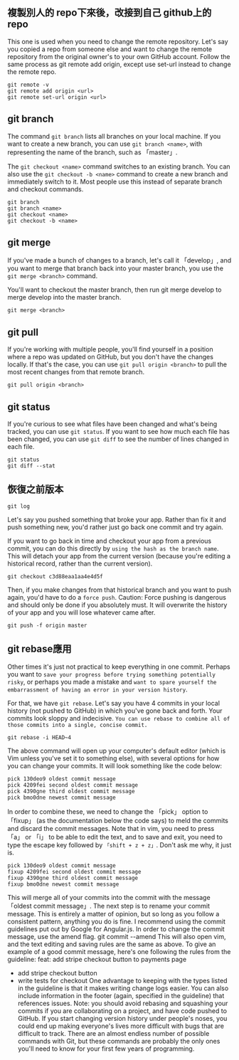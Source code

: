## 複製別人的 repo下來後，改接到自己 github上的repo

This one is used when you need to change the remote repository. Let's say you copied a repo from someone else and want to change the remote repository from the original owner's to your own GitHub account. Follow the same process as git remote add origin, except use set-url instead to change the remote repo.
```git
git remote -v
git remote add origin <url>
git remote set-url origin <url>
```
## git branch

The command `git branch` lists all branches on your local machine. If you want to create a new branch, you can use `git branch <name>`, with <name> representing the name of the branch, such as 「master」.

The `git checkout <name>` command switches to an existing branch. You can also use the `git checkout -b <name>` command to create a new branch and immediately switch to it. Most people use this instead of separate branch and checkout commands.

```git
git branch
git branch <name>
git checkout <name>
git checkout -b <name>
```
## git merge
If you've made a bunch of changes to a branch, let's call it 「develop」, and you want to merge that branch back into your master branch, you use the `git merge <branch>` command.

You'll want to checkout the master branch, then run git merge develop to merge develop into the master branch.
```git
git merge <branch>
```

## git pull

If you're working with multiple people, you'll find yourself in a position where a repo was updated on GitHub, but you don't have the changes locally. If that's the case, you can use `git pull origin <branch>` to pull the most recent changes from that remote branch.
```git
git pull origin <branch>
```
## git status
If you're curious to see what files have been changed and what's being tracked, you can use `git status`. If you want to see how much each file has been changed, you can use `git diff` to see the number of lines changed in each file.
```git
git status
git diff --stat
```
## 恢復之前版本
```git
git log
```
Let's say you pushed something that broke your app. Rather than fix it and push something new, you'd rather just go back one commit and try again.

If you want to go back in time and checkout your app from a previous commit, you can do this directly by `using the hash as the branch name`. This will detach your app from the current version (because you're editing a historical record, rather than the current version).
```
git checkout c3d88eaa1aa4e4d5f
```
Then, if you make changes from that historical branch and you want to push again, you'd have to do a `force push`.
Caution: Force pushing is dangerous and should only be done if you absolutely must. It will overwrite the history of your app and you will lose whatever came after.
```git
git push -f origin master
```

## git rebase應用

Other times it's just not practical to keep everything in one commit. Perhaps you want to `save your progress before trying something potentially risky`, or perhaps you made a mistake and `want to spare yourself the embarrassment of having an error in your version history`.

For that, we have `git rebase`.
Let's say you have 4 commits in your local history (not pushed to GitHub) in which you've gone back and forth. Your commits look sloppy and indecisive. `You can use rebase to combine all of those commits into a single, concise commit.`
```git
git rebase -i HEAD~4
```
The above command will open up your computer's default editor (which is Vim unless you've set it to something else), with several options for how you can change your commits. It will look something like the code below:
```
pick 130deo9 oldest commit message
pick 4209fei second oldest commit message
pick 4390gne third oldest commit message
pick bmo0dne newest commit message
```
In order to combine these, we need to change the 「pick」 option to 「fixup」 (as the documentation below the code says) to meld the commits and discard the commit messages. Note that in vim, you need to press 「a」 or 「i」 to be able to edit the text, and to save and exit, you need to type the escape key followed by `「shift + z + z」`. Don't ask me why, it just is.
```
pick 130deo9 oldest commit message
fixup 4209fei second oldest commit message
fixup 4390gne third oldest commit message
fixup bmo0dne newest commit message
```
This will merge all of your commits into the commit with the message 「oldest commit message」.
The next step is to rename your commit message. This is entirely a matter of opinion, but so long as you follow a consistent pattern, anything you do is fine. I recommend using the commit guidelines put out by Google for Angular.js.
In order to change the commit message, use the amend flag.
git commit --amend
This will also open vim, and the text editing and saving rules are the same as above. To give an example of a good commit message, here's one following the rules from the guideline:
feat: add stripe checkout button to payments page
- add stripe checkout button
- write tests for checkout
One advantage to keeping with the types listed in the guideline is that it makes writing change logs easier. You can also include information in the footer (again, specified in the guideline) that references issues.
Note: you should avoid rebasing and squashing your commits if you are collaborating on a project, and have code pushed to GitHub. If you start changing version history under people's noses, you could end up making everyone's lives more difficult with bugs that are difficult to track.
There are an almost endless number of possible commands with Git, but these commands are probably the only ones you'll need to know for your first few years of programming.
